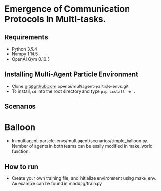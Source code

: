 # Emergence of Communication Protocols in Multi-tasks.

## Requirements

- Python 3.5.4
- Numpy 1.14.5
- OpenAI Gym 0.10.5

## Installing Multi-Agent Particle Environment
- Clone git@github.com:openai/multiagent-particle-envs.git
- To install, `cd` into the root directory and type `pip install -e .` 

## Scenarios
# Balloon
-  In multiagent-particle-envs/multiagent/scenarios/simple_balloon.py. Number of agents in both teams can be easily modified in make_world function.

## How to run
- Create your own training file, and initialize environment using make_env. An example can be found in maddpg/train.py

